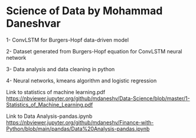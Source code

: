 # Science of Data by Mohammad Daneshvar 

 1- ConvLSTM for Burgers-Hopf data-driven model
 
 2- Dataset generated from Burgers-Hopf equation for ConvLSTM neural network
 
 3- Data analysis and data cleaning in python
 
 4- Neural networks, kmeans algorithm and logistic regression 

Link to statistics of machine learning.pdf
https://nbviewer.jupyter.org/github/mdaneshv/Data-Science/blob/master/1-Statistics_of_Machine_Learning.pdf

Link to Data Analysis-pandas.ipynb
https://nbviewer.jupyter.org/github/mdaneshv/Finance-with-Python/blob/main/pandas/Data%20Analysis-pandas.ipynb
